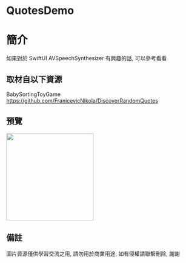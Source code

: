 # QuotesDemo

簡介
==================================
如果對於 SwiftUI AVSpeechSynthesizer 有興趣的話, 可以參考看看                               

取材自以下資源
--------
BabySortingToyGame           
https://github.com/FranicevicNikola/DiscoverRandomQuotes                                                                                                                     
                                                                                                                                                                       
預覽
--------
<p align="left">
  <img src="https://i.imgur.com/j5Di6Vm.png" width="230"/>
</p> 

備註
--------
圖片資源僅供學習交流之用, 請勿用於商業用途, 如有侵權請聯繫刪除, 謝謝   
